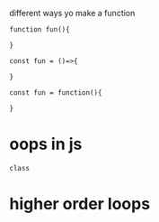 different ways yo make a function
```
function fun(){

}

const fun = ()=>{

}

const fun = function(){

}
```

# oops in js
```
class
```
# higher order loops

